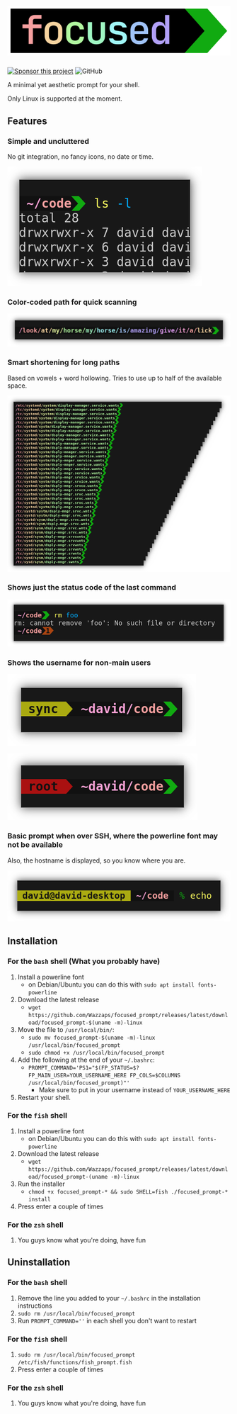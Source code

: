 # ![Focused prompt logo](./doc/logo.svg)

[![Sponsor this project](https://img.shields.io/static/v1?label=Sponsor&logo=github-sponsors&logoColor=ffffff&color=777&message=This%20Project&style=for-the-badge)](https://github.com/sponsors/Wazzaps) ![GitHub](https://img.shields.io/github/license/Wazzaps/focused_prompt?style=for-the-badge)

A minimal yet aesthetic prompt for your shell.

Only Linux is supported at the moment.

## Features

### Simple and uncluttered

No git integration, no fancy icons, no date or time.

![Focused prompt screenshot](./doc/simple_example.png)

### Color-coded path for quick scanning

![Focused prompt screenshot](./doc/coloring_example.png)

### Smart shortening for long paths

Based on vowels + word hollowing. Tries to use up to half of the available space.

![Focused prompt screenshot](./doc/shortening_example.png)

### Shows just the status code of the last command

![Focused prompt screenshot](./doc/status_example.png)

### Shows the username for non-main users

![Focused prompt screenshot](./doc/other_user_example.png)

![Focused prompt screenshot](./doc/root_example.png)

### Basic prompt when over SSH, where the powerline font may not be available

Also, the hostname is displayed, so you know where you are.

![Focused prompt screenshot](./doc/ssh_example.png)

## Installation

### For the `bash` shell (What you probably have)

1. Install a powerline font
   - on Debian/Ubuntu you can do this with `sudo apt install fonts-powerline`
2. Download the latest release
   - `wget https://github.com/Wazzaps/focused_prompt/releases/latest/download/focused_prompt-$(uname -m)-linux`
3. Move the file to `/usr/local/bin/`:
   - `sudo mv focused_prompt-$(uname -m)-linux /usr/local/bin/focused_prompt`
   - `sudo chmod +x /usr/local/bin/focused_prompt`
4. Add the following at the end of your `~/.bashrc`:
   - `PROMPT_COMMAND='PS1="$(FP_STATUS=$? FP_MAIN_USER=YOUR_USERNAME_HERE FP_COLS=$COLUMNS /usr/local/bin/focused_prompt)"'`
     - Make sure to put in your username instead of `YOUR_USERNAME_HERE`
5. Restart your shell.

### For the `fish` shell

1. Install a powerline font
   - on Debian/Ubuntu you can do this with `sudo apt install fonts-powerline`
2. Download the latest release
   - `wget https://github.com/Wazzaps/focused_prompt/releases/latest/download/focused_prompt-(uname -m)-linux`
3. Run the installer
   - `chmod +x focused_prompt-* && sudo SHELL=fish ./focused_prompt-* install`
4. Press enter a couple of times

### For the `zsh` shell

1. You guys know what you're doing, have fun

## Uninstallation

### For the `bash` shell

1. Remove the line you added to your `~/.bashrc` in the installation instructions
2. `sudo rm /usr/local/bin/focused_prompt`
3. Run `PROMPT_COMMAND=''` in each shell you don't want to restart

### For the `fish` shell

1. `sudo rm /usr/local/bin/focused_prompt /etc/fish/functions/fish_prompt.fish`
2. Press enter a couple of times

### For the `zsh` shell

1. You guys know what you're doing, have fun
